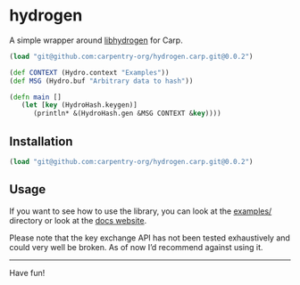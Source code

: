 # hydrogen

A simple wrapper around [libhydrogen](https://github.com/jedisct1/libhydrogen)
for Carp.

```clojure
(load "git@github.com:carpentry-org/hydrogen.carp.git@0.0.2")

(def CONTEXT (Hydro.context "Examples"))
(def MSG (Hydro.buf "Arbitrary data to hash"))

(defn main []
   (let [key (HydroHash.keygen)]
      (println* &(HydroHash.gen &MSG CONTEXT &key))))
```

## Installation

```clojure
(load "git@github.com:carpentry-org/hydrogen.carp.git@0.0.2")
```

## Usage

If you want to see how to use the library, you can look at the
[examples/](/examples) directory or look at the [docs
website](https://veitheller.de/hydrogen/).

Please note that the key exchange API has not been tested exhaustively and
could very well be broken. As of now I’d recommend against using it.

<hr/>

Have fun!
